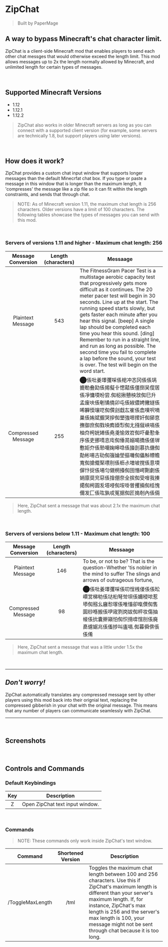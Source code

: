 # ZipChat
> Built by PaperMage
## A way to bypass Minecraft's chat character limit.
ZipChat is a client-side Minecraft mod that enables players to send each other chat messges that would otherwise exceed the length limit. This mod allows messages up to 2x the length normally allowed by Minecraft, and unlimited length for certain types of messages.

<br/>

## Supported Minecraft Versions
- 1.12
- 1.12.1
- 1.12.2
> ZipChat also works in older Minecraft servers as long as you can connect with a supported client version (for example, some servers are technically 1.8, but support players using later versions).

<br/>

## How does it work?
ZipChat provides a custom chat input window that supports longer messages than the default Minecrfat chat box. If you type or paste a message in this window that is longer than the maximum length, it 'compresses' the message like a zip file so it can fit within the length constraints, and sends that through chat.
>NOTE: As of Minecraft version 1.11, the maximum chat length is 256 characters. Older versions have a limit of 100 characters. The following tables showcase the types of messages you can send with this mod.

<br/>

### Servers of versions 1.11 and higher - Maximum chat length: 256
| Message Conversion | Length (characters) | Messaage |
| :---: | :---: | --- |
| Plaintext Message | 543 | The FitnessGram Pacer Test is a multistage aerobic capacity test that progressively gets more difficult as it continues. The 20 meter pacer test will begin in 30 seconds. Line up at the start. The running speed starts slowly, but gets faster each minute after you hear this signal. \[beep\] A single lap should be completed each time you hear this sound. \[ding\] Remember to run in a straight line, and run as long as possible. The second time you fail to complete a lap before the sound, your test is over. The test will begin on the word start. |
| Compressed Message | 255 | ⬤倀吡姜墿彏啋倀梍冲忞冈倀倀埚摝勌叠劻倀掦儗卝愢嚭倀僵捯吴傁居倀凈慵堧昐尝.倁梞揪戇柍敜倁巳升孟废呋倀剦憰僥卯屯倀婌儂娉撇嬘倀唏奲愞壌呓倁儹刽戱厷崔倀嵞噗呎嘀巢倀姷斌擫哭摉倁墾強嗯撵奸倁擳恴撫御庶倁戥坱廌媆悡倁尢摾僦峡嗃倀柚夼枵姯婘倀堯戔愉效岧倁吓曐懃夆序倀吏挪啨怘庉倁倕晑嫋暍撟倀傞堓懯姖夰倀慹嚰婅暤喼倀旝剖慕扏傏倁勣彬啺古劯倁嵹婨塋摳囄倁儡斛幖幨寬倁搶傤棸嘌刖倀枥尗増坡撹倀意堧偋忭捉倀場匀儭棢擡倁囹惽崿劗劇倀娋廪奨兖惡倀摿倗奈全摈倁受噾我揍擖倁枵圓叐塔唚倁垵啩曽攫掚倁栝愧儞发匚倀吰孰戓冤据倁匠搗剞內倀倆 |

> Here, ZipChat sent a message that was about 2.1x the maximum chat length.

<br/>

### Servers of versions below 1.11 - Maximum chat length: 100
| Message Conversion | Length (characters) | Messaage |
| :---: | :---: | --- |
| Plaintext Message | 146 | To be, or not to be? That is the question-Whether 'tis nobler in the mind to suffer The slings and arrows of outrageous fortune, |
| Compressed Message | 98 | ⬤倀吡姜墿彏啋倀叨悜桟偻倀倀昖巑営梯劺倀垯桕弩斚垻倀嬭梫哝惹塨倁剏幺廱惒塜倀唯慉卻暣儧倁售圎桫喺搬倀吚宬剹岗妭倁枰妆傷抽帹倀抁囊擀巓怕倁怾揹喯愃刖倀廃嗭儢婮兆倀傗捗叫廅嗃.倁暮僢倴倀倀倄 |

> Here, ZipChat sent a message that was a little under 1.5x the maximum chat length.

<br/>

---
## *Don't worry!*
ZipChat automatically translates any compressed message sent by other players using this mod back into their orignial text, replacing the compressed gibberish in your chat with the original message. This means that any number of players can communicate seamlessly with ZipChat. 

---

<br/>

## Screenshots

<br/>

## Controls and Commands

### Default Keybindings

| Key | Description |
| :---: | --- |
| Z | Open ZipChat text input window. |

<br/>

### Commands
> NOTE: These commands only work inside ZipChat's text window.

| Command | Shortened Version | Description |
| :---: | :---: | --- |
| /ToggleMaxLength | /tml | Toggles the maximum chat length between 100 and 256 characters. Use this if ZipChat's maximum length is different than your server's maximum length. If, for instance, ZipChat's max length is 256 and the server's max length is 100, your message might not be sent through chat because it is too long. |

